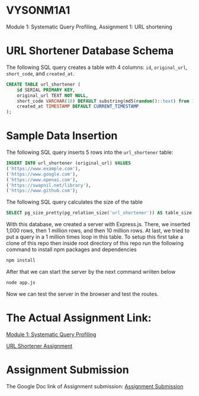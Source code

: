 # VYSONM1A1
Module 1: Systematic Query Profiling, Assignment 1: URL shortening

# URL Shortener Database Schema

The following SQL query creates a table with 4 columns: `id`, `original_url`, `short_code`, and `created_at`.

```sql
CREATE TABLE url_shortener (
    id SERIAL PRIMARY KEY,
    original_url TEXT NOT NULL,
    short_code VARCHAR(10) DEFAULT substring(md5(random()::text) from 1 for 6),
    created_at TIMESTAMP DEFAULT CURRENT_TIMESTAMP
);
```

# Sample Data Insertion

The following SQL query inserts 5 rows into the `url_shortener` table:

```sql
INSERT INTO url_shortener (original_url) VALUES
('https://www.example.com'),
('https://www.google.com'),
('https://www.openai.com'),
('https://swapnil.net/library'),
('https://www.github.com');
```
The following SQL query calculates the size of the table
```sql
SELECT pg_size_pretty(pg_relation_size('url_shortener')) AS table_size;
```

With this database, we created a server with Express.js. There, we inserted 1,000 rows, then 1 million rows, and then 10 million rows. At last, we tried to put a query in a 1 million times loop in this table. To setup this
first take a clone of this repo then inside root directory of this repo run the following command to install npm packages and dependencies
```bash
npm install
```
After that we can start the server by the next command wriiten below
```bash
node app.js
```
Now we can test the server in the browser and test the routes.


# The Actual Assignment Link: 

[Module 1: Systematic Query Profiling](https://swap.notion.site/Module-1-Systematic-Query-Profiling-11ca4d37f74980518ed9f30e77995861)

[URL Shortener Assignment](https://swap.notion.site/VYSONM1A1-URL-Shortener-11fa4d37f749803d8dc5c9718818ed0f)


# Assignment Submission

The Google Doc link of Assignment submission: [Assignment Submission](https://docs.google.com/document/d/1_7v1wIhLvUTPpgRIFl552fwbs6c0OpHIHxrv02RsuLY/edit?usp=sharing)
